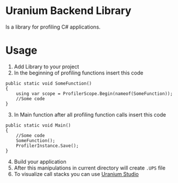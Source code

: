 # Uranium Backend Library
Is a library for profiling C# applications.

# Usage
1. Add Library to your project
2. In the beginning of profiling functions insert this code
```Csharp
public static void SomeFunction()
{
    using var scope = ProfilerScope.Begin(nameof(SomeFunction));
    //Some code
}
```
3. In Main function after all profiling function calls insert this code

```Csharp
public static void Main()
{
    //Some code
    SomeFunction();
    ProfilerInstance.Save();
}
```
4. Build your application
5. After this manipulations in current directory will create `.UPS` file
6. To visualize call stacks you can use [Uranium Studio](https://github.com/UraniumTeam/UraniumStudio)
